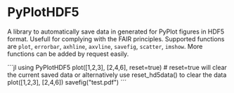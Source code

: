 
# PyPlotHDF5

A library to automatically save data in generated for PyPlot figures in HDF5 format. Usefull for complying with the FAIR principles. Supported functions are  `plot`, `errorbar`, `axhline`, `axvline`, `savefig`, `scatter`, `imshow`. More functions can be added by request easily.

´´´jl
using PyPlotHDF5
plot([1,2,3], [2,4,6], reset=true) # reset=true will clear the current saved data or alternatively use reset_hd5data() to clear the data
plot([1,2,3], [2,4,6])
savefig("test.pdf")
´´´